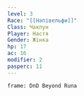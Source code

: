 ```yaml
---
level: 3
Race: "[[Напівельфи]]"
Class: Чаклун
Player: Настя
Gender: Жінка
hp: 17
ac: 16
modifier: 2
pasperc: 11
---
```


```custom-frames
frame: DnD Beyond Runa
```
